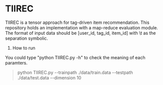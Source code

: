 # TIIREC
TIIREC is a tensor approach for tag-driven item recommendation. This repository holds an implementation with a map-reduce evaluation module. The format of input data should be [user_id, tag_id, item_id] with \t as the separation symbolic.

1. How to run

You could type "python TIIREC.py -h" to check the meaning of each paramters.

> python TIIREC.py --trainpath ./data/train.data --testpath ./data/test.data --dimension 10




